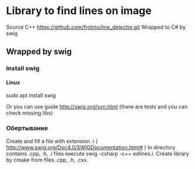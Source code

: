 # Library to find lines on image

Source C++ https://github.com/frotms/line_detector.git
Wrapped to C# by swig

## Wrapped by swig

### Install swig

#### Linux

sudo apt install swig

Or you can use guide http://swig.org/svn.html (there are tests and you can check missing libs)

### Обертывание

Create and fill a file with extension .i ( http://www.swig.org/Doc4.0/SWIGDocumentation.html# )
In directory contains .cpp, .h, .i files execute swig -csharp -c++ edlines.i.
Create library by cmake from files .cpp, .h, .cxx.